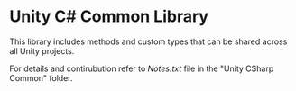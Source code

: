 # Unity C# Common Library #

This library includes methods and custom types that can be shared across all Unity projects.

For details and contirubution refer to *Notes.txt* file in the "Unity CSharp Common" folder.